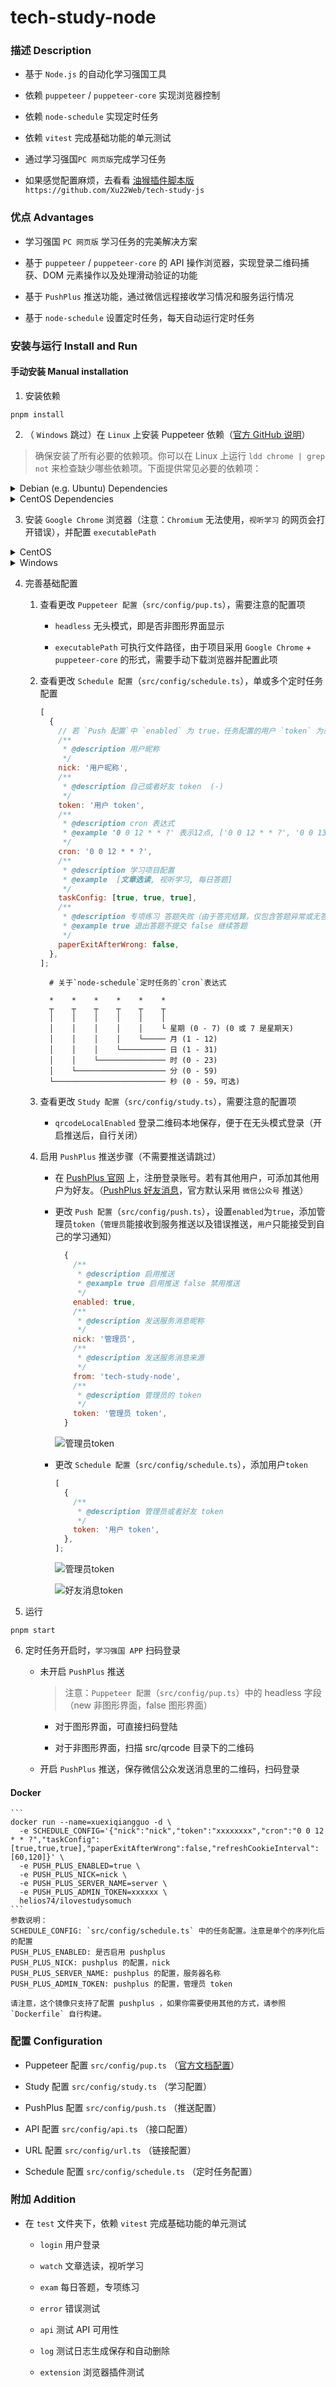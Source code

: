 # tech-study-node

### 描述 Description

- 基于 `Node.js` 的自动化学习强国工具

- 依赖 `puppeteer` / `puppeteer-core` 实现浏览器控制

- 依赖 `node-schedule` 实现定时任务

- 依赖 `vitest` 完成基础功能的单元测试

- 通过学习强国`PC 网页版`完成学习任务

- 如果感觉配置麻烦，去看看 [油猴插件脚本版](https://github.com/Xu22Web/tech-study-js '油猴插件脚本版') `https://github.com/Xu22Web/tech-study-js`

### 优点 Advantages

- 学习强国 `PC 网页版` 学习任务的完美解决方案

- 基于 `puppeteer` / `puppeteer-core` 的 API 操作浏览器，实现登录二维码捕获、DOM 元素操作以及处理滑动验证的功能

- 基于 `PushPlus` 推送功能，通过微信远程接收学习情况和服务运行情况

- 基于 `node-schedule` 设置定时任务，每天自动运行定时任务

### 安装与运行 Install and Run

#### 手动安装 Manual installation

1. 安装依赖

```
pnpm install
```

2. （ `Windows` 跳过）在 `Linux` 上安装 Puppeteer 依赖（[官方 GitHub 说明](https://github.com/puppeteer/puppeteer/blob/main/docs/troubleshooting.md#chrome-headless-doesnt-launch-on-unix 'Linux 的 Puppeteer 依赖')）

> 确保安装了所有必要的依赖项。你可以在 Linux 上运行 `ldd chrome | grep not` 来检查缺少哪些依赖项。下面提供常见必要的依赖项：

<details>
<summary>Debian (e.g. Ubuntu) Dependencies</summary>

```
 apt install \
 gconf-service \
 libasound2 \
 libatk1.0-0 \
 libc6 \
 libcairo2 \
 libcups2 \
 libdbus-1-3 \
 libexpat1 \
 libfontconfig1 \
 libgcc1 \
 libgconf-2-4 \
 libgdk-pixbuf2.0-0 \
 libglib2.0-0 \
 libgtk-3-0 \
 libnspr4 \
 libpango-1.0-0 \
 libpangocairo-1.0-0 \
 libstdc++6 \
 libx11-6 \
 libx11-xcb1 \
 libxcb1 \
 libxcomposite1 \
 libxcursor1 \
 libxdamage1 \
 libxext6 \
 libxfixes3 \
 libxi6 \
 libxrandr2 \
 libxrender1 \
 libxss1 \
 libxtst6 \
 ca-certificates \
 fonts-liberation \
 libappindicator1 \
 libnss3 \
 lsb-release \
 xdg-utils \
 wget
```

</details>

<details>
<summary>CentOS Dependencies</summary>
   
  ```bash
   yum install -y \
   alsa-lib.x86_64 \
   atk.x86_64 \
   cups-libs.x86_64 \
   gtk3.x86_64 \
   ipa-gothic-fonts \
   libXcomposite.x86_64 \
   libXcursor.x86_64 \
   libXdamage.x86_64 \
   libXext.x86_64 \
   libXi.x86_64 \
   libXrandr.x86_64 \
   libXScrnSaver.x86_64 \
   libXtst.x86_64 \
   pango.x86_64 \
   xorg-x11-fonts-100dpi \
   xorg-x11-fonts-75dpi \
   xorg-x11-fonts-cyrillic \
   xorg-x11-fonts-misc \
   xorg-x11-fonts-Type1 \
   xorg-x11-utils
  ```

</details>

3. 安装 `Google Chrome` 浏览器（注意：`Chromium` 无法使用，`视听学习` 的网页会打开错误），并配置 `executablePath`

<details>
<summary>CentOS</summary>

- 配置 yum 源

  - 在目录 `/etc/yum.repos.d/` 下新建文件 `google-chrome.repo`

    ```bash
     cd /etc/yum.repos.d/
     vim /ect/yum.repos.d/google-chrome.repo
    ```

  - 编辑文件 `google-chrome.repo` ，保存并退出

    ```
     [google-chrome]
     name=google-chrome
     baseurl=http://dl.google.com/linux/rpm/stable/$basearch
     enabled=1
     gpgcheck=1
     gpgkey=https://dl-ssl.google.com/linux/linux_signing_key.pub
    ```

- 安装 `Google Chrome` 浏览器

  - Google 官方源安装：

    ```bash
     yum -y install google-chrome-stable
    ```

  - Google 官方源可能在中国无法使用，需添加参数:

    ```bash
     yum -y install google-chrome-stable --nogpgcheck
    ```

- 测试运行 `Google Chrome` 浏览器

```bash
 google-chrome
 # 或
 google-chrome-stable
```

- 在 Puppeteer 配置中，将 `executablePath` 字段值改为 `google-chrome` 或 `google-chrome-stable`

</details>

<details>
<summary>Windows</summary>

- 下载安装 `Google Chrome` 浏览器

  - 官网安装：[Google Chrome 网络浏览器](https://www.google.cn/intl/zh-CN/chrome 'Google Chrome 网络浏览器')

- 准备可执行文件 `Google Chrome` 浏览器

  - 在项目根目录，新建文件夹 `.local_chromium`

    ```
     md .local_chromium
    ```

  - `Google Chrome` 安装根目录 `C:/Program Files/Google/Chrome/Application` （不一定是这个路径，根据自身情况而定），安装根目录里的 `chrome.exe` 等文件（不含文件夹）、 文件夹 `1xx.0.xxx.xxx` 里的 `1xx.0.xxx.xxx.manifest` 等文件（不含文件夹）以及 `1xx.0.xxx.xxx`里的`Locales` 文件夹（即标记 `✔` 的文件及文件夹），复制到 `.local_chromium`

    ```
     Application
      │  chrome.exe                          ✔
      │  chrome.VisualElementsManifest.xml   ✔
      │  chrome_proxy.exe                    ✔
      │  master_preferences                  ✔
      │
      └─1xx.0.xxx.xxx
         │  1xx.0.xxx.xxx.manifest           ✔
         │  1xx.0.xxx.xxx.manifest           ✔
         │  chrome.dll                       ✔
         │  ... ...                          ✔
         │
         └─Locales                           ✔
    ```

- 在 Puppeteer 配置中，将 `executablePath` 字段值改为 `.local_chromium/chrome.exe`

</details>

4. 完善基础配置

   1. 查看更改 `Puppeteer 配置`（`src/config/pup.ts`），需要注意的配置项

      - `headless` 无头模式，即是否非图形界面显示

      - `executablePath` 可执行文件路径，由于项目采用 `Google Chrome` + `puppeteer-core` 的形式，需要手动下载浏览器并配置此项

   2. 查看更改 `Schedule 配置`（`src/config/schedule.ts`），单或多个定时任务配置

      ```js
      [
        {
          // 若 `Push 配置`中 `enabled` 为 true，任务配置的用户 `token` 为必填项
          /**
           * @description 用户昵称
           */
          nick: '用户昵称',
          /**
           * @description 自己或者好友 token  (-)
           */
          token: '用户 token',
          /**
           * @description cron 表达式
           * @example '0 0 12 * * ?' 表示12点, ['0 0 12 * * ?', '0 0 13 * * ?'] 表示十二点和十三点
           */
          cron: '0 0 12 * * ?',
          /**
           * @description 学习项目配置
           * @example  [文章选读, 视听学习, 每日答题]
           */
          taskConfig: [true, true, true],
          /**
           * @description 专项练习 答题失败（由于答完结算，仅包含答题异常或无答案）退出不提交
           * @example true 退出答题不提交 false 继续答题
           */
          paperExitAfterWrong: false,
        },
      ];
      ```

      ```
        # 关于`node-schedule`定时任务的`cron`表达式

        *    *    *    *    *    *
        ┬    ┬    ┬    ┬    ┬    ┬
        │    │    │    │    │    │
        │    │    │    │    │    └ 星期 (0 - 7) (0 或 7 是星期天)
        │    │    │    │    └───── 月 (1 - 12)
        │    │    │    └────────── 日 (1 - 31)
        │    │    └─────────────── 时 (0 - 23)
        │    └──────────────────── 分 (0 - 59)
        └───────────────────────── 秒 (0 - 59，可选)
      ```

   3. 查看更改 `Study 配置`（`src/config/study.ts`），需要注意的配置项

      - `qrcodeLocalEnabled` 登录二维码本地保存，便于在无头模式登录（开启推送后，自行关闭）

   4. 启用 `PushPlus` 推送步骤（不需要推送请跳过）

      - 在 [PushPlus 官网](https://www.pushplus.plus/ 'PushPlus 官网') 上，注册登录账号。若有其他用户，可添加其他用户为好友。（[PushPlus 好友消息](https://www.pushplus.plus/liaison.html 'PushPlus 好友消息')，官方默认采用 `微信公众号` 推送）

      - 更改 `Push 配置`（`src/config/push.ts`），设置`enabled`为`true`，添加管理员`token`（`管理员`能接收到服务推送以及错误推送，`用户`只能接受到自己的学习通知）

        ```js
          {
            /**
             * @description 启用推送
             * @example true 启用推送 false 禁用推送
             */
            enabled: true,
            /**
             * @description 发送服务消息昵称
             */
            nick: '管理员',
            /**
             * @description 发送服务消息来源
             */
            from: 'tech-study-node',
            /**
             * @description 管理员的 token
             */
            token: '管理员 token',
          }

        ```

        ![管理员token](./images/administrator.png)

      - 更改 `Schedule 配置`（`src/config/schedule.ts`），添加用户`token`

        ```js
        [
          {
            /**
             * @description 管理员或者好友 token
             */
            token: '用户 token',
          },
        ];
        ```

        ![管理员token](./images/administrator.png)

        ![好友消息token](./images/user.png)

5. 运行

```
pnpm start
```

6. 定时任务开启时，`学习强国 APP` 扫码登录

   - 未开启 `PushPlus` 推送

     > 注意：`Puppeteer 配置`（`src/config/pup.ts`）中的 headless 字段（new 非图形界面，false 图形界面）

     - 对于图形界面，可直接扫码登陆

     - 对于非图形界面，扫描 src/qrcode 目录下的二维码

   - 开启 `PushPlus` 推送，保存微信公众发送消息里的二维码，扫码登录

#### Docker

    ```
    docker run --name=xuexiqiangguo -d \
      -e SCHEDULE_CONFIG='{"nick":"nick","token":"xxxxxxxx","cron":"0 0 12 * * ?","taskConfig":[true,true,true],"paperExitAfterWrong":false,"refreshCookieInterval":[60,120]}' \
      -e PUSH_PLUS_ENABLED=true \
      -e PUSH_PLUS_NICK=nick \
      -e PUSH_PLUS_SERVER_NAME=server \
      -e PUSH_PLUS_ADMIN_TOKEN=xxxxxx \
      helios74/ilovestudysomuch 
    ```
    参数说明：
    SCHEDULE_CONFIG: `src/config/schedule.ts` 中的任务配置。注意是单个的序列化后的配置
    PUSH_PLUS_ENABLED: 是否启用 pushplus
    PUSH_PLUS_NICK: pushplus 的配置，nick
    PUSH_PLUS_SERVER_NAME: pushplus 的配置，服务器名称
    PUSH_PLUS_ADMIN_TOKEN: pushplus 的配置，管理员 token
    
    请注意，这个镜像只支持了配置 pushplus ，如果你需要使用其他的方式，请参照 `Dockerfile` 自行构建。

### 配置 Configuration

- Puppeteer 配置 `src/config/pup.ts` （[官方文档配置](https://pptr.dev/api/puppeteer.launchoptions 'Puppeteer 使用和配置')）

- Study 配置 `src/config/study.ts` （学习配置）

- PushPlus 配置 `src/config/push.ts` （推送配置）

- API 配置 `src/config/api.ts` （接口配置）

- URL 配置 `src/config/url.ts` （链接配置）

- Schedule 配置 `src/config/schedule.ts` （定时任务配置）

### 附加 Addition

- 在 `test` 文件夹下，依赖 `vitest` 完成基础功能的单元测试

  - `login` 用户登录

  - `watch` 文章选读，视听学习

  - `exam` 每日答题，专项练习

  - `error` 错误测试

  - `api` 测试 API 可用性

  - `log` 测试日志生成保存和自动删除

  - `extension` 浏览器插件测试
